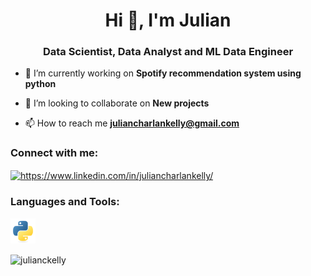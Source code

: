 <h1 align="center">Hi 👋, I'm Julian</h1>
<h3 align="center">Data Scientist, Data Analyst and ML Data Engineer</h3>

- 🔭 I’m currently working on **Spotify recommendation system using python**

- 👯 I’m looking to collaborate on **New projects**

- 📫 How to reach me **juliancharlankelly@gmail.com**

<h3 align="left">Connect with me:</h3>
<p align="left">
<a href="https://linkedin.com/in/juliancharlankelly/" target="blank"><img align="center" src="https://raw.githubusercontent.com/rahuldkjain/github-profile-readme-generator/master/src/images/icons/Social/linked-in-alt.svg" alt="https://www.linkedin.com/in/juliancharlankelly/" height="30" width="40" /></a>
</p>

<h3 align="left">Languages and Tools:</h3>
<p align="left"> <a href="https://www.python.org" target="_blank" rel="noreferrer"> <img src="https://raw.githubusercontent.com/devicons/devicon/master/icons/python/python-original.svg" alt="python" width="40" height="40"/> </a> </p>

<p><img align="center" src="https://github-readme-stats.vercel.app/api/top-langs?username=julianckelly&show_icons=true&locale=en&layout=compact" alt="julianckelly" /></p>
